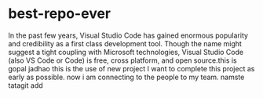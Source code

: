 # best-repo-ever
In the past few years, Visual Studio Code has gained enormous popularity and credibility as a first class development tool. Though the name might suggest a tight coupling with Microsoft technologies, Visual Studio Code (also VS Code or Code) is free, cross platform, and open source.this is gopal jadhao
this is the use of new project
I want to complete this project as early as possible.
now i am connecting to the people to my team.
namste tatagit add